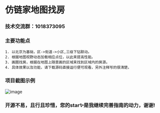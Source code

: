 # 仿链家地图找房

### 技术交流群：1018373095

### 主要功能点
    1. 以北京为基础，区->街道->小区,三级下钻联动。
    2. 根据地图视野动态加载相应点位，以此来提高性能。
    3. 画圈找房，根据在地图上随意画的区域来找到区域内的房源。
    4. 具体效果以及功能，请下载源码直接运行便可观看，另外注释写的很清楚。

### 项目截图示例
![image](https://github.com/ZhuGYao/MapFindingRoom/blob/master/img/demo.gif)

### 开源不易，且行且珍惜，您的star✨是我继续完善指南的动力，谢谢!

